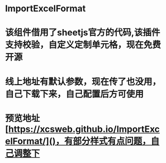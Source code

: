# ImportExcelFormat
# 该组件借用了sheetjs官方的代码,该插件支持校验，自定义定制单元格，现在免费开源
# 线上地址有默认参数，现在传了也没用，自己下载下来，自己配置后方可使用
# 预览地址[https://xcsweb.github.io/ImportExcelFormat/]()，有部分样式有点问题，自己调整下
